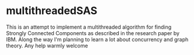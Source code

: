 multithreadedSAS
================
This is an attempt to implement a multithreaded algorithm for finding Strongly Connected Components as described in the research paper by IBM. Along the way I'm planning to learn a lot about concurrency and graph theory. Any help warmly welcome
